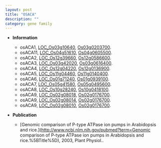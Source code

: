 ```yaml
---
layout: post
title: "OSACA"
description: ""
category: gene family
---
```


* **Information**  
    + osACA1, [LOC_Os03g10640](http://rice.uga.edu/cgi-bin/ORF_infopage.cgi?orf=LOC_Os03g10640), [Os03g0203700](https://rapdb.dna.affrc.go.jp/locus/?name=Os03g0203700).
    + osACA11, [LOC_Os04g51610](http://rice.uga.edu/cgi-bin/ORF_infopage.cgi?orf=LOC_Os04g51610), [Os04g0605500](https://rapdb.dna.affrc.go.jp/locus/?name=Os04g0605500).
    + osACA2, [LOC_Os12g39660](http://rice.uga.edu/cgi-bin/ORF_infopage.cgi?orf=LOC_Os12g39660), [Os12g0586600](https://rapdb.dna.affrc.go.jp/locus/?name=Os12g0586600).
    + osACA3, [LOC_Os03g42020](http://rice.uga.edu/cgi-bin/ORF_infopage.cgi?orf=LOC_Os03g42020), [Os03g0616400](https://rapdb.dna.affrc.go.jp/locus/?name=Os03g0616400).
    + osACA4, [LOC_Os12g04220](http://rice.uga.edu/cgi-bin/ORF_infopage.cgi?orf=LOC_Os12g04220), [Os12g0136900](https://rapdb.dna.affrc.go.jp/locus/?name=Os12g0136900).
    + osACA5, [LOC_Os11g04460](http://rice.uga.edu/cgi-bin/ORF_infopage.cgi?orf=LOC_Os11g04460), [Os11g0140400](https://rapdb.dna.affrc.go.jp/locus/?name=Os11g0140400).
    + osACA6, [LOC_Os01g71240](http://rice.uga.edu/cgi-bin/ORF_infopage.cgi?orf=LOC_Os01g71240), [Os01g0939100](https://rapdb.dna.affrc.go.jp/locus/?name=Os01g0939100).
    + osACA7, [LOC_Os05g41580](http://rice.uga.edu/cgi-bin/ORF_infopage.cgi?orf=LOC_Os05g41580), [Os05g0495600](https://rapdb.dna.affrc.go.jp/locus/?name=Os05g0495600).
    + osACA8, [LOC_Os10g28240](http://rice.uga.edu/cgi-bin/ORF_infopage.cgi?orf=LOC_Os10g28240), [Os10g0418100](https://rapdb.dna.affrc.go.jp/locus/?name=Os10g0418100).
    + osACA9, [LOC_Os02g08018](http://rice.uga.edu/cgi-bin/ORF_infopage.cgi?orf=LOC_Os02g08018), [Os02g0176700](https://rapdb.dna.affrc.go.jp/locus/?name=Os02g0176700).
    + osACA9, [LOC_Os02g08014](http://rice.uga.edu/cgi-bin/ORF_infopage.cgi?orf=LOC_Os02g08014), [Os02g0176700](https://rapdb.dna.affrc.go.jp/locus/?name=Os02g0176700).
    + osACA9, [LOC_Os02g08010](http://rice.uga.edu/cgi-bin/ORF_infopage.cgi?orf=LOC_Os02g08010), [Os02g0176700](https://rapdb.dna.affrc.go.jp/locus/?name=Os02g0176700).

* **Publication**  
    + [Genomic comparison of P-type ATPase ion pumps in Arabidopsis and rice.](http://www.ncbi.nlm.nih.gov/pubmed?term=Genomic comparison of P-type ATPase ion pumps in Arabidopsis and rice.%5BTitle%5D), 2003, Plant Physiol..


